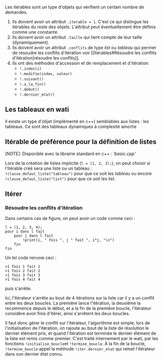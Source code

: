 Les itérables sont un type d'objets qui vérifient un certain nombre de demandes.

1) Ils doivent avoir un attribut `.iterable = 1`. C'est ce qui distingue les itérables du reste des objets. L'attribut peut éventuellement être définis comme une constante.
2) Ils doivent avoir un attribut `.taille` qui tient compte de leur taille (dynamiquement).
3) Ils doivent avoir un attribut `.conflits` de type _list_ ou _tableau_ qui permet de résoudre les conflits d'itération voir [[Itérables#Résoudre les conflits d'itération|résoudre les conflits]].
4) Ils ont des méthodes d'accession et de remplacement et d'itération: 
	- `!.index(i)`
	- `!.modifie(index, valeur)`
	- `!.suivant()`
	- `!.a_la_fin()`
	- `!.debut()`
	- `!.dernier_etat()`
## Les tableaux en wati
Il existe un type d'objet (implémenté en c++) semblables aux listes : les tableaux.
Ce sont des tableaux dynamiques à complexité amortie

## Itérable de préférence pour la définition de listes
[NOTE]: Disponible avec la librairie standard en c++ : _'basic.cpp'_

Lors de la création de listes implicite (`l = (1, 2, 3);`), on peut choisir si l'itérable créé sera une liste ou un tableau : 
`!classe_defaut_liste("tableau")` pour que ce soit les _tableau_ ou encore `!classe_defaut_liste("list")` pour que ce soit les _list_.

## Itérer

### Résoudre les conflits d'itération
Dans certains cas de figure, on peut avoir un code comme ceci : 
```wati
l = (1, 2, 3, 4);
pour i dans l fait
	pour j dans l fait
		!print(i, " fois ", j " fait ", i*j, "\n")
	fin
fin
```
Un tel code renvoie ceci :
```
>1 fois 1 fait 1
>1 fois 2 fait 2
>1 fois 3 fait 3
>1 fois 4 fait 4
```
puis s'arrête.

Ici, l'itérateur s'arrête au bout de 4 itérations sur la liste car il y a un conflit entre les deux boucles. La première lance l'itération, la deuxième la recommence depuis le début, et a la fin de la première boucle, l'itérateur considère avoir finis d'itérer, ainsi s'arrêtent les deux boucles.

Il faut donc gérer le conflit sur l'itérateur, l'algorithme est simple, lors de l'initialisation de l'itération, on rajoute au bout de la liste de résolution le dernier élément pris, et quand l'itération est terminée le dernier élément de la liste est remis comme premier.
C'est traité internement par le wati, par les fonctions `!initialise_boucle`et `!termine_boucle`.
À la fin de la boucle, `!termine_boucle` appel la méthode `!iter.dernier_etat` qui remet l'itérateur dans son dernier état connu.
